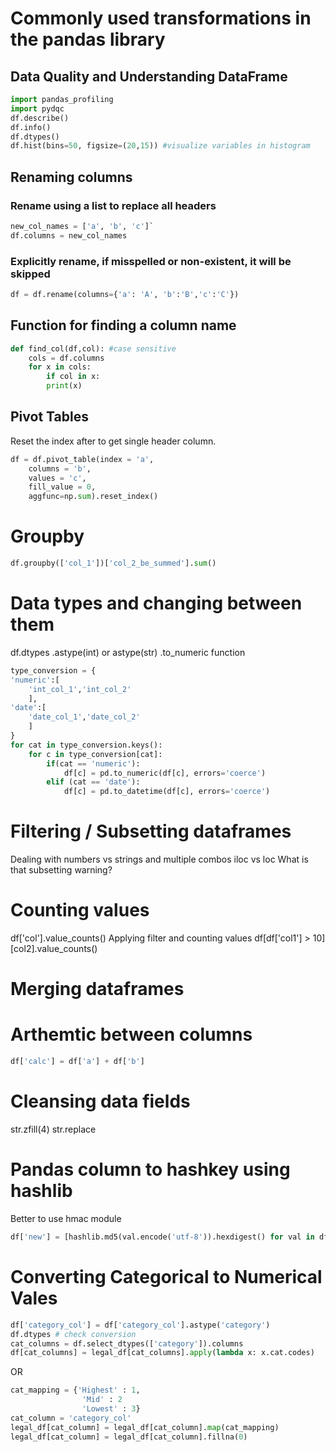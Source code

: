 # Commonly used transformations in the pandas library

## Data Quality and Understanding DataFrame
```python
import pandas_profiling
import pydqc
df.describe()
df.info()
df.dtypes()
df.hist(bins=50, figsize=(20,15)) #visualize variables in histogram
```

## Renaming columns
### Rename using a list to replace all headers
```python
new_col_names = ['a', 'b', 'c']`
df.columns = new_col_names
```

### Explicitly rename, if misspelled or non-existent, it will be skipped
```python
df = df.rename(columns={'a': 'A', 'b':'B','c':'C'})
```

## Function for finding a column name
```python
def find_col(df,col): #case sensitive
    cols = df.columns    
    for x in cols:        
        if col in x:            
        print(x)
```
## Pivot Tables
Reset the index after to get single header column.
```python
df = df.pivot_table(index = 'a',
    columns = 'b',
    values = 'c',
    fill_value = 0,
    aggfunc=np.sum).reset_index()
```

# Groupby
```python
df.groupby(['col_1'])['col_2_be_summed'].sum()
```

# Data types and changing between them
df.dtypes
.astype(int) or astype(str)
.to_numeric function
```python
type_conversion = {
'numeric':[
    'int_col_1','int_col_2'
    ],
'date':[
    'date_col_1','date_col_2'
    ]
}
for cat in type_conversion.keys():
    for c in type_conversion[cat]:
        if(cat == 'numeric'):
            df[c] = pd.to_numeric(df[c], errors='coerce')
        elif (cat == 'date'):
            df[c] = pd.to_datetime(df[c], errors='coerce')
```

# Filtering / Subsetting dataframes
Dealing with numbers vs strings and multiple combos
iloc vs loc
What is that subsetting warning?

# Counting values
df['col'].value_counts()
Applying filter and counting values
df[df['col1'] > 10][col2].value_counts()

# Merging dataframes

# Arthemtic between columns
```python
df['calc'] = df['a'] + df['b']
```

# Cleansing data fields
str.zfill(4)
str.replace

# Pandas column to hashkey using hashlib
Better to use hmac module
```python
df['new'] = [hashlib.md5(val.encode('utf-8')).hexdigest() for val in df[1]]
```
# Converting Categorical to Numerical Vales

```python
df['category_col'] = df['category_col'].astype('category')
df.dtypes # check conversion
cat_columns = df.select_dtypes(['category']).columns
df[cat_columns] = legal_df[cat_columns].apply(lambda x: x.cat.codes)
```
OR

```python
cat_mapping = {'Highest' : 1,
                'Mid' : 2
                'Lowest' : 3}
cat_column = 'category_col'
legal_df[cat_column] = legal_df[cat_column].map(cat_mapping)
legal_df[cat_column] = legal_df[cat_column].fillna(0)
```
